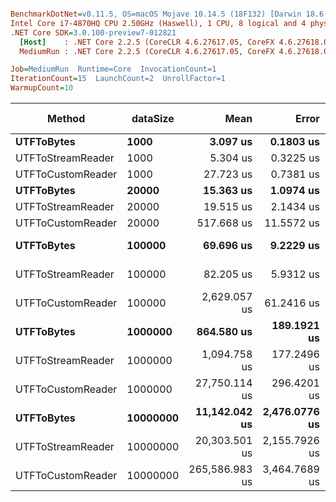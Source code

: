 ``` ini

BenchmarkDotNet=v0.11.5, OS=macOS Mojave 10.14.5 (18F132) [Darwin 18.6.0]
Intel Core i7-4870HQ CPU 2.50GHz (Haswell), 1 CPU, 8 logical and 4 physical cores
.NET Core SDK=3.0.100-preview7-012821
  [Host]    : .NET Core 2.2.5 (CoreCLR 4.6.27617.05, CoreFX 4.6.27618.01), 64bit RyuJIT DEBUG
  MediumRun : .NET Core 2.2.5 (CoreCLR 4.6.27617.05, CoreFX 4.6.27618.01), 64bit RyuJIT

Job=MediumRun  Runtime=Core  InvocationCount=1  
IterationCount=15  LaunchCount=2  UnrollFactor=1  
WarmupCount=10  

```
|            Method | dataSize |           Mean |         Error |        StdDev |         Median |     Gen 0 |     Gen 1 | Gen 2 |   Allocated |
|------------------ |--------- |---------------:|--------------:|--------------:|---------------:|----------:|----------:|------:|------------:|
|        **UTFToBytes** |     **1000** |       **3.097 us** |     **0.1803 us** |     **0.2642 us** |       **3.032 us** |         **-** |         **-** |     **-** |     **3.02 KB** |
| UTFToStreamReader |     1000 |       5.304 us |     0.3225 us |     0.4727 us |       5.256 us |         - |         - |     - |    16.28 KB |
| UTFToCustomReader |     1000 |      27.723 us |     0.7381 us |     1.0103 us |      27.343 us |         - |         - |     - |     4.02 KB |
|        **UTFToBytes** |    **20000** |      **15.363 us** |     **1.0974 us** |     **1.5384 us** |      **15.760 us** |         **-** |         **-** |     **-** |    **58.69 KB** |
| UTFToStreamReader |    20000 |      19.515 us |     2.1434 us |     3.0739 us |      18.286 us |         - |         - |     - |    98.89 KB |
| UTFToCustomReader |    20000 |     517.668 us |    11.5572 us |    15.8197 us |     516.256 us |         - |         - |     - |    78.23 KB |
|        **UTFToBytes** |   **100000** |      **69.696 us** |     **9.2229 us** |    **13.5188 us** |      **65.309 us** |         **-** |         **-** |     **-** |   **293.06 KB** |
| UTFToStreamReader |   100000 |      82.205 us |     5.9312 us |     8.3147 us |      81.058 us |         - |         - |     - |   412.09 KB |
| UTFToCustomReader |   100000 |   2,629.057 us |    61.2416 us |    85.8522 us |   2,601.840 us |         - |         - |     - |   390.73 KB |
|        **UTFToBytes** |  **1000000** |     **864.580 us** |   **189.1921 us** |   **283.1738 us** |     **660.984 us** |         **-** |         **-** |     **-** |  **2929.78 KB** |
| UTFToStreamReader |  1000000 |   1,094.758 us |   177.2496 us |   265.2989 us |     963.478 us |         - |         - |     - |  3927.78 KB |
| UTFToCustomReader |  1000000 |  27,750.114 us |   296.4201 us |   443.6676 us |  27,810.071 us |         - |         - |     - |  3906.36 KB |
|        **UTFToBytes** | **10000000** |  **11,142.042 us** | **2,476.0776 us** | **3,706.0764 us** |   **8,268.378 us** |         **-** |         **-** |     **-** | **29296.97 KB** |
| UTFToStreamReader | 10000000 |  20,303.501 us | 2,155.7926 us | 3,226.6889 us |  18,998.266 us | 3000.0000 | 1000.0000 |     - | 39163.13 KB |
| UTFToCustomReader | 10000000 | 265,586.983 us | 3,464.7689 us | 5,078.6134 us | 265,654.986 us |         - |         - |     - | 39062.61 KB |
